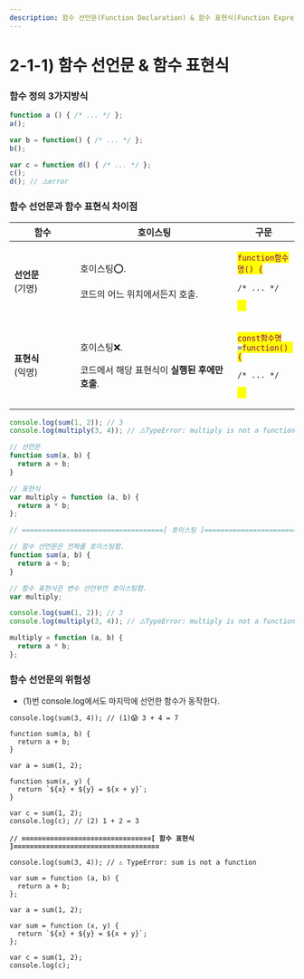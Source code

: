 ```yaml
---
description: 함수 선언문(Function Declaration) & 함수 표현식(Function Expression)
---
```


# 2-1-1) 함수 선언문 & 함수 표현식

### 함수 정의 3가지방식

```javascript
function a () { /* ... */ };
a();

var b = function() { /* ... */ };
b();

var c = function d() { /* ... */ };
c();
d(); // ⚠️error
```

### 함수 선언문과 함수 표현식 차이점

<table><thead><tr><th width="101">함수</th><th width="262">호이스팅</th><th>구문</th></tr></thead><tbody><tr><td><strong>선언문</strong><br>(기명)</td><td><p>호이스팅⭕.</p><p>코드의 어느 위치에서든지 호출.</p></td><td><p><mark style="color:purple;"><code>function함수명() {</code></mark> </p><p><code>/* ... */</code> </p><p><mark style="color:yellow;"><code>}</code><code>;</code></mark></p></td></tr><tr><td><strong>표현식</strong><br>(익명)</td><td><p>호이스팅❌.</p><p>코드에서 해당 표현식이 <strong>실행된 후에만 호출</strong>.</p></td><td><p><mark style="color:purple;"><code>const함수명</code></mark><code>=</code><mark style="color:purple;"><code>function() {</code></mark> </p><p><code>/* ... */</code> </p><p><mark style="color:yellow;"><code>}</code><code>;</code></mark></p></td></tr></tbody></table>



```javascript
console.log(sum(1, 2)); // 3
console.log(multiply(3, 4)); // ⚠️TypeError: multiply is not a function

// 선언문
function sum(a, b) {
  return a + b;
}

// 표현식
var multiply = function (a, b) {
  return a * b;
};

// ===================================[ 호이스팅 ]====================================

// 함수 선언문은 전체를 호이스팅함.
function sum(a, b) {
  return a + b;
}

// 함수 표현식은 변수 선언부만 호이스팅함.
var multiply;

console.log(sum(1, 2)); // 3
console.log(multiply(3, 4)); // ⚠️TypeError: multiply is not a function

multiply = function (a, b) {
  return a * b;
};
```

### 함수 선언문의 위험성

* (1)번 console.log에서도 마지막에 선언한 함수가 동작한다.

<pre class="language-javascript"><code class="lang-javascript">console.log(sum(3, 4)); // (1)😱 3 + 4 = 7

function sum(a, b) {
  return a + b;
}

var a = sum(1, 2);

function sum(x, y) {
  return `${x} + ${y} = ${x + y}`;
}

var c = sum(1, 2);
console.log(c); // (2) 1 + 2 = 3
 
<strong>// ================================[ 함수 표현식 ]====================================
</strong> 
console.log(sum(3, 4)); // ⚠️ TypeError: sum is not a function

var sum = function (a, b) {
  return a + b;
};

var a = sum(1, 2);

var sum = function (x, y) {
  return `${x} + ${y} = ${x + y}`;
};

var c = sum(1, 2);
console.log(c);  
</code></pre>


